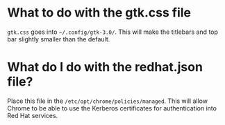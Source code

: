 # What to do with the gtk.css file
`gtk.css` goes into `~/.config/gtk-3.0/`. This will make the titlebars and top
bar slightly smaller than the default.

# What do I do with the redhat.json file?
Place this file in the `/etc/opt/chrome/policies/managed`. This will allow
Chrome to be able to use the Kerberos certificates for authentication into
Red Hat services.
